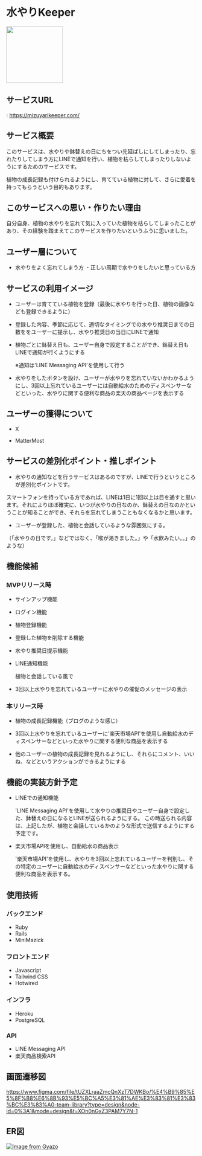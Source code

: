# 水やりKeeper
<img src="https://github.com/tak0531/mizuyari365/assets/131232225/bcbf69cb-c858-4804-84b9-9f80dd7c61fe" width="150">

## サービスURL
: https://mizuyarikeeper.com/

## サービス概要

このサービスは、水やりや鉢替えの日にちをつい先延ばしにしてしまったり、忘れたりしてしまう方にLINEで通知を行い、植物を枯らしてしまったりしないようにするためのサービスです。

植物の成長記録も付けられるようにし、育てている植物に対して、さらに愛着を持ってもらうという目的もあります。

## このサービスへの思い・作りたい理由

自分自身、植物の水やりを忘れて気に入っていた植物を枯らしてしまったことがあり、その経験を踏まえてこのサービスを作りたいというふうに思いました。

## ユーザー層について

* 水やりをよく忘れてしまう方 ・正しい周期で水やりをしたいと思っている方

## サービスの利用イメージ

* ユーザーは育てている植物を登録（最後に水やりを行った日、植物の画像なども登録できるように）

* 登録した内容、季節に応じて、適切なタイミングでの水やり推奨日までの日数ををユーザーに提示し、水やり推奨日の当日にLINEで通知

* 植物ごとに鉢替え日も、ユーザー自身で設定することができ、鉢替え日もLINEで通知が行くようにする

  ※通知は'LINE Messaging API'を使用して行う

* 水やりをしたボタンを設け、ユーザーが水やりを忘れていないかわかるようにし、3回以上忘れているユーザーには自動給水のためのディスペンサーなどといった、水やりに関する便利な商品の楽天の商品ページを表示する

## ユーザーの獲得について

* X

* MatterMost

## サービスの差別化ポイント・推しポイント

* 水やりの通知などを行うサービスはあるのですが、LINEで行うというところが差別化ポイントです。

スマートフォンを持っている方であれば、LINEは1日に1回以上は目を通すと思います。それによりほぼ確実に、いつが水やりの日なのか、鉢替えの日なのかということが知ることができ、それらを忘れてしまうこともなくなるかと思います。

* ユーザーが登録した、植物と会話しているような雰囲気にする。

 （「水やりの日です。」などではなく、「喉が渇きました。」や「水飲みたい。。」のような）

## 機能候補

### MVPリリース時

* サインアップ機能

* ログイン機能

* 植物登録機能

* 登録した植物を削除する機能

* 水やり推奨日提示機能

* LINE通知機能

  植物と会話している風で

* 3回以上水やりを忘れているユーザーに水やりの催促のメッセージの表示

### 本リリース時

* 植物の成長記録機能（ブログのような感じ）

* 3回以上水やりを忘れているユーザーに'楽天市場API'を使用し自動給水のディスペンサーなどといった水やりに関する便利な商品を表示する

* 他のユーザーの植物の成長記録を見れるようにし、それらにコメント、いいね、などというアクションができるようにする

## 機能の実装方針予定

* LINEでの通知機能

  'LINE Messaging API'を使用して水やりの推奨日やユーザー自身で設定した、鉢替えの日になるとLINEが送られるようにする。 この時送られる内容は、上記したが、植物と会話しているかのような形式で送信するようにする予定です。

* 楽天市場APIを使用し、自動給水の商品表示

  '楽天市場API'を使用し、水やりを3回以上忘れているユーザーを判別し、その特定のユーザーに自動給水のディスペンサーなどといった水やりに関する便利な商品を表示する。

## 使用技術

### バックエンド
  - Ruby
  - Rails
  - MiniMazick
### フロントエンド
  - Javascript
  - Tailwind CSS
  - Hotwired
### インフラ
  - Heroku
  - PostgreSQL
### API
  - LINE Messaging API
  - 楽天商品検索API

## 画面遷移図

https://www.figma.com/file/tUZXLraaZmcQnXzT7DWKBo/%E4%B9%85%E5%8F%B8%E6%8B%93%E5%BC%A5%E3%81%AE%E3%83%81%E3%83%BC%E3%83%A0-team-library?type=design&node-id=0%3A1&mode=design&t=XOn0nGxZ3PAM7Y7N-1

## ER図

[![Image from Gyazo](https://i.gyazo.com/718cde9a84a743dc41653f7ef02df629.png)](https://gyazo.com/718cde9a84a743dc41653f7ef02df629)